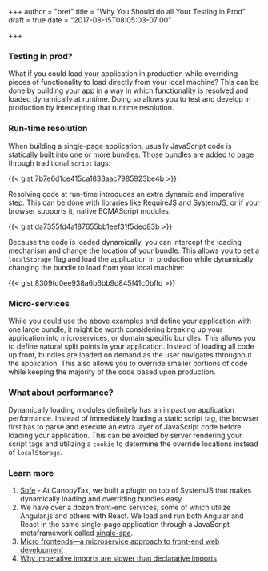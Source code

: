+++
author = "bret"
title = "Why You Should do all Your Testing in Prod"
draft = true
date = "2017-08-15T08:05:03-07:00"

+++

### Testing in prod?
What if you could load your application in production while overriding pieces of functionality to load directly from your local machine? This can be done by building your app in a way in which functionality is resolved and loaded dynamically at runtime. Doing so allows you to test and develop in production by intercepting that runtime resolution.

### Run-time resolution
When building a single-page application, usually JavaScript code is statically built into one or more bundles. Those bundles are added to page through traditional `script` tags:

{{< gist 7b7e6d1ce415ca1833aac7985923be4b >}}

Resolving code at run-time introduces an extra dynamic and imperative step. This can be done with libraries like RequireJS and SystemJS, or if your browser supports it, native ECMAScript modules:

{{< gist da7355fd4a187655bb1eef31f5ded83b >}}

Because the code is loaded dynamically, you can intercept the loading mechanism and change the location of your bundle. This allows you to set a `localStorage` flag and load the application in production while dynamically changing the bundle to load from your local machine:

{{< gist 8309fd0ee938a6b6bb9d845f41c0bffd >}}

### Micro-services
While you could use the above examples and define your application with one large bundle, it might be worth considering breaking up your application into microservices, or domain specific bundles. This allows you to define natural split points in your application. Instead of loading all code up front, bundles are loaded on demand as the user navigates throughout the application. This also allows you to override smaller portions of code while keeping the majority of the code based upon production.

### What about performance?
Dynamically loading modules definitely has an impact on application performance. Instead of immediately loading a static script tag, the browser first has to parse and execute an extra layer of JavaScript code before loading your application. This can be avoided by server rendering your script tags and utilizing a `cookie` to determine the override locations instead of `localStorage`.

### Learn more
1. [Sofe](https://github.com/CanopyTax/sofe) - At CanopyTax, we built a plugin on top of SystemJS that makes dynamically loading and overriding bundles easy.
1. We have over a dozen front-end services, some of which utilize Angular.js and others with React. We load and run both Angular and React in the same single-page application through a JavaScript metaframework called [single-spa](https://github.com/CanopyTax/single-spa).
1. [Micro frontends—a microservice approach to front-end web development](https://medium.com/@tomsoderlund/micro-frontends-a-microservice-approach-to-front-end-web-development-f325ebdadc16)
1. [Why imperative imports are slower than declarative imports](https://gist.github.com/Rich-Harris/41e8ccc755ea232a5e7b88dee118bcf5)
